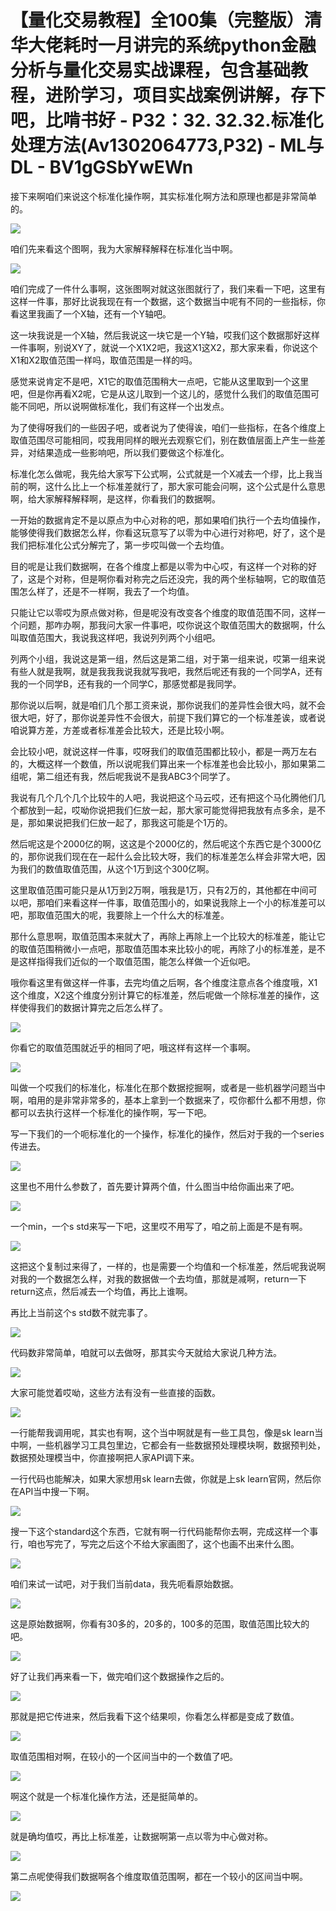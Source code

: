 # 【量化交易教程】全100集（完整版）清华大佬耗时一月讲完的系统python金融分析与量化交易实战课程，包含基础教程，进阶学习，项目实战案例讲解，存下吧，比啃书好 - P32：32. 32.32.标准化处理方法(Av1302064773,P32) - ML与DL - BV1gGSbYwEWn

接下来啊咱们来说这个标准化操作啊，其实标准化啊方法和原理也都是非常简单的。

![](img/57a27db5390a0a5a0c3ed4819036f610_1.png)

咱们先来看这个图啊，我为大家解释解释在标准化当中啊。

![](img/57a27db5390a0a5a0c3ed4819036f610_3.png)

咱们完成了一件什么事啊，这张图啊对就这张图就行了，我们来看一下吧，这里有这样一件事，那好比说我现在有一个数据，这个数据当中呢有不同的一些指标，你看这里我画了一个X轴，还有一个Y轴吧。

这一块我说是一个X轴，然后我说这一块它是一个Y轴，哎我们这个数据那好这样一件事啊，别说XY了，就说一个X1X2吧，我这X1这X2，那大家来看，你说这个X1和X2取值范围一样吗，取值范围是一样的吗。

感觉来说肯定不是吧，X1它的取值范围稍大一点吧，它能从这里取到一个这里吧，但是你再看X2呢，它是从这儿取到一个这儿的，感觉什么我们的取值范围可能不同吧，所以说啊做标准化，我们有这样一个出发点。

为了使得呀我们的一些因子吧，或者说为了使得诶，咱们一些指标，在各个维度上取值范围尽可能相同，哎我用同样的眼光去观察它们，别在数值层面上产生一些差异，对结果造成一些影响吧，所以我们要做这个标准化。

标准化怎么做呢，我先给大家写下公式啊，公式就是一个X减去一个缪，比上我当前的啊，这什么比上一个标准差就行了，那大家可能会问啊，这个公式是什么意思啊，给大家解释解释啊，是这样，你看我们的数据啊。

一开始的数据肯定不是以原点为中心对称的吧，那如果咱们执行一个去均值操作，能够使得我们数据怎么样，你看这玩意写了以零为中心进行对称吧，好了，这个是我们把标准化公式分解完了，第一步哎叫做一个去均值。

目的呢是让我们数据啊，在各个维度上都是以零为中心哎，有这样一个对称的好了，这是个对称，但是啊你看对称完之后还没完，我的两个坐标轴啊，它的取值范围怎么样了，还是不一样啊，我去了一个均值。

只能让它以零哎为原点做对称，但是呢没有改变各个维度的取值范围不同，这样一个问题，那咋办啊，那我问大家一件事吧，哎你说这个取值范围大的数据啊，什么叫取值范围大，我说我这样吧，我说列列两个小组吧。

列两个小组，我说这是第一组，然后这是第二组，对于第一组来说，哎第一组来说有些人就是我啊，就是我我我说我就写我吧，我然后呢还有我的一个同学A，还有我的一个同学B，还有我的一个同学C，那感觉都是我同学。

那你说以后啊，就是咱们几个那工资来说，那你说我们的差异性会很大吗，就不会很大吧，好了，那你说差异性不会很大，前提下我们算它的一个标准差诶，或者说咱说算方差，方差或者标准差会比较大，还是比较小啊。

会比较小吧，就说这样一件事，哎呀我们的取值范围都比较小，都是一两万左右的，大概这样一个数值，所以说呢我们算出来一个标准差也会比较小，那如果第二组呢，第二组还有我，然后呢我说不是我ABC3个同学了。

我说有几个几个几个比较牛的人吧，我说把这个马云哎，还有把这个马化腾他们几个都放到一起，哎呦你说把我们仨放一起，那大家可能觉得把我放有点多余，是不是，那如果说把我们仨放一起了，那我这可能是个1万的。

然后呢这是个2000亿的啊，这这是个2000亿的，然后呢这个东西它是个3000亿的，那你说我们现在在一起什么会比较大呀，我们的标准差怎么样会非常大吧，因为我们的数值取值范围，从这个1万到这个300亿啊。

这里取值范围可能只是从1万到2万啊，哦我是1万，只有2万的，其他都在中间可以吧，那咱们来看这样一件事，取值范围小的，如果说我除上一个小的标准差可以吧，那取值范围大的呢，我要除上一个什么大的标准差。

那什么意思啊，取值范围本来就大了，再除上再除上一个比较大的标准差，能让它的取值范围稍微小一点吧，那取值范围本来比较小的呢，再除了小的标准差，是不是这样指得我们近似的一个取值范围，能怎么样做一个近似吧。

哦你看这里有做这样一件事，去完均值之后啊，各个维度注意点各个维度哦，X1这个维度，X2这个维度分别计算它的标准差，然后呢做一个除标准差的操作，这样使得我们的数据计算完之后怎么样了。



![](img/57a27db5390a0a5a0c3ed4819036f610_5.png)

你看它的取值范围就近乎的相同了吧，哦这样有这样一个事啊。

![](img/57a27db5390a0a5a0c3ed4819036f610_7.png)

叫做一个哎我们的标准化，标准化在那个数据挖掘啊，或者是一些机器学问题当中啊，咱用的是非常非常多的，基本上拿到一个数据来了，哎你都什么都不用想，你都可以去执行这样一个标准化的操作啊，写一下吧。

写一下我们的一个呃标准化的一个操作，标准化的操作，然后对于我的一个series传进去。

![](img/57a27db5390a0a5a0c3ed4819036f610_9.png)

这里也不用什么参数了，首先要计算两个值，什么图当中给你画出来了吧。

![](img/57a27db5390a0a5a0c3ed4819036f610_11.png)

一个min，一个s std来写一下吧，这里哎不用写了，咱之前上面是不是有啊。

![](img/57a27db5390a0a5a0c3ed4819036f610_13.png)

这把这个复制过来得了，一样的，也是需要一个均值和一个标准差，然后呢我说啊对我的一个数据怎么样，对我的数据做一个去均值，那就是减啊，return一下return这点，然后减去一个均值，再比上谁啊。

再比上当前这个s std数不就完事了。

![](img/57a27db5390a0a5a0c3ed4819036f610_15.png)

代码数非常简单，咱就可以去做呀，那其实今天就给大家说几种方法。

![](img/57a27db5390a0a5a0c3ed4819036f610_17.png)

大家可能觉着哎呦，这些方法有没有一些直接的函数。

![](img/57a27db5390a0a5a0c3ed4819036f610_19.png)

一行能帮我调用呢，其实也有啊，这个当中啊就是有一些工具包，像是sk learn当中啊，一些机器学习工具包里边，它都会有一些数据预处理模块啊，数据预判处，数据预处理模当中，你直接啊把人家API调下来。

一行代码也能解决，如果大家想用sk learn去做，你就是上sk learn官网，然后你在API当中搜一下啊。



![](img/57a27db5390a0a5a0c3ed4819036f610_21.png)

搜一下这个standard这个东西，它就有啊一行代码能帮你去啊，完成这样一个事行，咱也写完了，写完之后这个不给大家画图了，这个也画不出来什么图。



![](img/57a27db5390a0a5a0c3ed4819036f610_23.png)

咱们来试一试吧，对于我们当前data，我先呃看原始数据。

![](img/57a27db5390a0a5a0c3ed4819036f610_25.png)

这是原始数据啊，你看有30多的，20多的，100多的范围，取值范围比较大的吧。

![](img/57a27db5390a0a5a0c3ed4819036f610_27.png)

好了让我们再来看一下，做完咱们这个数据操作之后的。

![](img/57a27db5390a0a5a0c3ed4819036f610_29.png)

那就是把它传进来，然后我看下这个结果呗，你看怎么样都是变成了数值。

![](img/57a27db5390a0a5a0c3ed4819036f610_31.png)

取值范围相对啊，在较小的一个区间当中的一个数值了吧。

![](img/57a27db5390a0a5a0c3ed4819036f610_33.png)

啊这个就是一个标准化操作方法，还是挺简单的。

![](img/57a27db5390a0a5a0c3ed4819036f610_35.png)

就是确均值哎，再比上标准差，让数据啊第一点以零为中心做对称。

![](img/57a27db5390a0a5a0c3ed4819036f610_37.png)

第二点呢使得我们数据啊各个维度取值范围啊，都在一个较小的区间当中啊。

![](img/57a27db5390a0a5a0c3ed4819036f610_39.png)